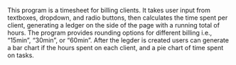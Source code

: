 This program is a timesheet for billing clients.
It takes user input from textboxes, dropdown, and radio buttons, then calculates the time spent per client, generating a ledger on the side of the page with a running total of hours. The program provides rounding options for different billing i.e., “15min”, “30min”, or “60min”. 
After the legder is created users can generate a bar chart if the hours spent on each client, and a pie chart of time spent on tasks.
